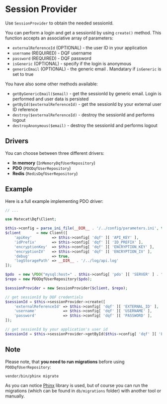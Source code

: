# Session Provider

Use `SessionProvider` to obtain the needed sessionId. 

You can perform a login and get a sessionId by using `create()` method. This function accepts an associative array of parameters:

* `externalReferenceId` (OPTIONAL) - the user ID in your application
* `username` (REQUIRED) - DQF username
* `password` (REQUIRED) - DQF password
* `isGeneric` (OPTIONAL) - specify if the login is anonymous
* `genericEmail` (OPTIONAL) - the generic email . Mandatary if `isGeneric` is set to true

You have also some other methods available:

* `getByGenericEmail($email)` - get the sessionId by generic email. Login is performed and user data is persisted 
* `getById($externalReferenceId)` - get the sessionId by your external user ID reference
* `destroy($externalReferenceId)` - destroy the sessionId and performs logout
* `destroyAnonymous($email)` - destroy the sessionId and performs logout

## Drivers

You can choose between three different drivers:

* **In memory** (`InMemoryDqfUserRepository`) 
* **PDO** (`PDODqfUserRepository`)
* **Redis** (`RedisDqfUserRepository`)

## Example

Here is a full example implementing PDO driver:

```php
// ...

use Matecat\Dqf\Client;

$this->config = parse_ini_file(__DIR__ . '/../config/parameters.ini', true);
$client       = new Client([
    'apiKey'         => $this->config[ 'dqf' ][ 'API_KEY' ],
    'idPrefix'       => $this->config[ 'dqf' ][ 'ID_PREFIX' ],
    'encryptionKey'  => $this->config[ 'dqf' ][ 'ENCRYPTION_KEY' ],
    'encryptionIV'   => $this->config[ 'dqf' ][ 'ENCRYPTION_IV' ],
    'debug'          => true,
    'logStoragePath' => __DIR__ . '/../log/api.log'
]);

$pdo  = new \PDO("mysql:host=" . $this->config[ 'pdo' ][ 'SERVER' ] . ";dbname=" . $this->config[ 'pdo' ][ 'DBNAME' ], $this->config[ 'pdo' ][ 'USERNAME' ], $this->config[ 'pdo' ][ 'PASSWORD' ]);
$repo = new PDODqfUserRepository($pdo);

$sessionProvider = new SessionProvider($client, $repo);

// get sessionId by DQF credentials
$sessionId = $this->sessionProvider->create([
    'externalReferenceId' => $this->config[ 'dqf' ][ 'EXTERNAL_ID' ],
    'username'            => $this->config[ 'dqf' ][ 'USERNAME' ],
    'password'            => $this->config[ 'dqf' ][ 'PASSWORD' ],
]);

// get sessionId by your application's user id
$sessionId = $this->sessionProvider->getById($this->config[ 'dqf' ][ 'EXTERNAL_ID' ]);

```

## Note

Please note, that __**you need to run migrations**__ before using `PDODqfUserRepository`:

``````
vendor/bin/phinx migrate 
``````

As you can notice [Phinx](https://phinx.org/) library is used, but of course you can run the migrations (which can be found in `db/migrations` folder) with another tool or manually.
